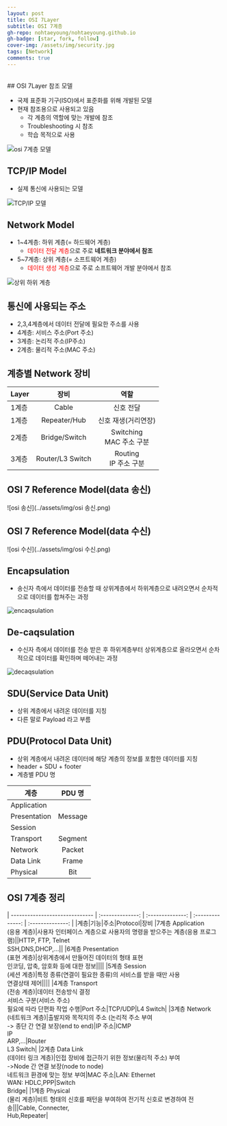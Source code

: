 ```yaml
---
layout: post
title: OSI 7Layer
subtitle: OSI 7계층
gh-repo: nohtaeyoung/nohtaeyoung.github.io
gh-badge: [star, fork, follow]
cover-img: /assets/img/security.jpg
tags: [Network]
comments: true
---
```



<br>
## OSI 7Layer 참조 모델

- 국제 표준화 기구(ISO)에서 표준화를 위해 개발된 모델
- 현재 참조용으로 사용되고 있음
  - 각 계층의 역할에 맞는 개발에 참조
  - Troubleshooting 시 참조
  - 학습 목적으로 사용

![osi 7계층 모델](../assets/img/osi7계층모델.png)

## TCP/IP Model

- 실제 통신에 사용되는 모델

![TCP/IP 모델](../assets/img/tcpip모델.png)

## Network Model 
- 1~4계층: 하위 계층(= 하드웨어 계층)
  - <span style="color:red">데이터 전달 계층</span>으로 주로 <b>네트워크 분야에서 참조</b>
- 5~7계층: 상위 계층(= 소프트웨어 계층)
  -  <span style="color:red">데이터 생성 계층</span>으로 주로 소프트웨어 개발 분야에서 참조

![상위 하위 계층](../assets/img/상위하위계층.png)

## 통신에 사용되는 주소
- 2,3,4계층에서 데이터 전달에 필요한 주소를 사용
- 4계층: 서비스 주소(Port 주소)
- 3계층: 논리적 주소(IP주소)
- 2계층: 물리적 주소(MAC 주소)

## 계층별 Network 장비

|Layer|장비|역할| 
| ------------------------------ | :--------------: | :----------------: |
|1계층|Cable|신호 전달|
|1계층|Repeater/Hub|신호 재생(거리연장)|
|2계층|Bridge/Switch|Switching<br> MAC 주소 구분|
|3계층|Router/L3 Switch|Routing<br> IP 주소 구분| 

## OSI 7 Reference Model(data 송신)

![osi 송신](../assets/img/osi 송신.png) 

## OSI 7 Reference Model(data 수신)

![osi 수신](../assets/img/osi 수신.png)

## Encapsulation
- 송신자 측에서 데이터를 전송할 때 상위계층에서 하위계층으로 내려오면서 순차적으로 데이터를 합쳐주는 과정

![encaqsulation](../assets/img/encapsulation.png)

## De-caqsulation
- 수신자 측에서 데이터를 전송 받은 후 하위계층부터 상위계층으로 올라오면서 순차적으로 데이터를 확인하며 떼어내는 과정

![decaqsulation](../assets/img/decapsulation.png)

## SDU(Service Data Unit)
- 상위 계층에서 내려온 데이터를 지칭
- 다른 말로 Payload 라고 부름

## PDU(Protocol Data Unit)
- 상위 계층에서 내려온 데이터에 해당 계층의 정보를 포함한 데이터를 지칭
- header + SDU + footer
- 계층별 PDU 명


| 계층 | PDU 명 |
| ------------------------------ | :--------------: | 
|Application| 
|Presentation|Message|
|Session|
|Transport|Segment| 
|Network|Packet|
|Data Link|Frame| 
|Physical|Bit| 

## OSI 7계층 정리

| ------------------------------ | :--------------: | :--------------: | :--------------: | :--------------: | 
|계층|기능|주소|Protocol|장비 
|7계층 Application<br>(응용 계층)|사용자 인터페이스 계층으로 사용자의 명령을 받으주는 계층(응용 프로그램)||HTTP, FTP, Telnet<br>SSH,DNS,DHCP,...||
|6계층 Presentation<br>(표현 계층)|상위계층에서 만들어진 데이터의 형태 표현<br>인코딩, 압축, 암호화 등에 대한 정보||||
|5계층 Session<br>(세션 계층)|특정 종류(연결이 필요한 종류)의 서비스를 받을 때만 사용<br>연결상태 제어|||| 
|4계층 Transport<br>(전송 계층)|데이터 전송방식 결정<br>서비스 구분(서비스 주소)<br>필요에 따라 단편화 작업 수행|Port 주소|TCP/UDP|L4 Switch|
|3계층 Network<br>(네트워크 계층)|출발지와 목적지의 주소 (논리적 주소 부여<br>-> 종단 간 연결 보장(end to end)|IP 주소|ICMP<br>IP<br>ARP,...|Router<br>L3 Switch| 
|2계층 Data Link<br>(데이터 링크 계층)|인접 장비에 접근하기 위한 정보(물리적 주소) 부여<br>->Node 간 연결 보장(node to node)<br>네트워크 환경에 맞는 정보 부여|MAC 주소|LAN: Ethernet<br>WAN: HDLC,PPP|Switch<br>Bridge|
|1계층 Physical<br>(물리 계층)|비트 형태의 신호를 패턴을 부여하여 전기적 신호로 변경하여 전송|||Cable, Connecter,<br>Hub,Repeater| 

<script src="https://giscus.app/client.js"
        data-repo="nohtaeyoung/nohtaeyoung.github.io"
        data-repo-id="R_kgDOHixriA"
        data-category="General"
        data-category-id="DIC_kwDOHixriM4CQSxP"
        data-mapping="pathname"
        data-reactions-enabled="1"
        data-emit-metadata="0"
        data-input-position="top"
        data-theme="light"
        data-lang="ko"
        crossorigin="anonymous"
        async>
</script>
